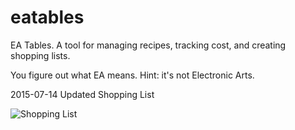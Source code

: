 # eatables

EA Tables. A tool for managing recipes, tracking cost, and creating shopping lists.

You figure out what EA means. Hint: it's not Electronic Arts.


2015-07-14
Updated Shopping List

![Shopping List](https://github.com/modle/eatables/menu/status/menu/screenshots/shopping_list_2015-07-14.png)
